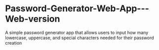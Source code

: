 # Password-Generator-Web-App---Web-version
A simple password generator app that allows users to input how many lowercase, uppercase, and special characters needed for their password creation
